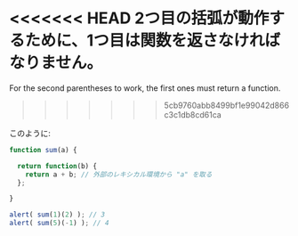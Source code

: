 <<<<<<< HEAD
2つ目の括弧が動作するために、1つ目は関数を返さなければなりません。
=======
For the second parentheses to work, the first ones must return a function.
>>>>>>> 5cb9760abb8499bf1e99042d866c3c1db8cd61ca

このように:

```js run
function sum(a) {

  return function(b) {
    return a + b; // 外部のレキシカル環境から "a" を取る
  };

}

alert( sum(1)(2) ); // 3
alert( sum(5)(-1) ); // 4
```
